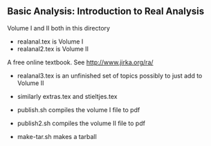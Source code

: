 Basic Analysis: Introduction to Real Analysis
---------------------------------------------

Volume I and II both in this directory

* realanal.tex is Volume I
* realanal2.tex is Volume II

A free online textbook.  See http://www.jirka.org/ra/

* realanal3.tex is an unfinished set of topics possibly to just add to Volume II
* similarly extras.tex and stieltjes.tex


* publish.sh compiles the volume I file to pdf
* publish2.sh compiles the volume II file to pdf
* make-tar.sh makes a tarball
